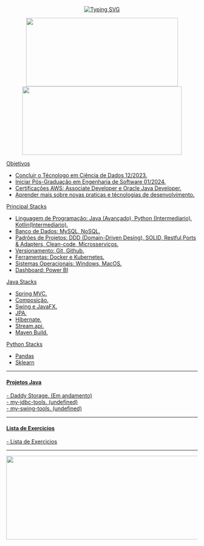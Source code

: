 <div align=center>
 
<a href="https://git.io/typing-svg"><img src="https://readme-typing-svg.demolab.com?font=Fira+Code&size=30&pause=1000&color=FFFFFF&center=true&width=800&lines=Ola%2C+seja+bem+vindo+ao+meu+github.;Eu+sou+Norton+Domingues+Manfr%C3%A9." alt="Typing SVG" /></a>
 
 </div>
  <div align=center>
  <a href="https://github.com/nortonmanfrejr">
  <img height="180em" width="400em" src="https://github-readme-stats.vercel.app/api?username=nortonmanfrejr&show_icons=true&theme=dark&include_all_commits=true&count_private=true"/>
     
   <!-- Most used programming languages -->
  <img height="180em" width="420em" src="https://github-readme-stats.vercel.app/api/top-langs/?username=nortonmanfrejr&layout=compact&langs_count=7&theme=dark"/>
   

 </div>
 
 Objetivos <!-- Objetivos para serem realizados em até 2 anos --> 
- Concluir o Técnologo em Ciência de Dados 12/2023.  <!-- Objetivo para 2023-->
- Iniciar Pós-Graduação em Engenharia de Software 01/2024. <!-- Após a conclusão do objetivo anterior -->
- Certificações AWS: Associate Developer e Oracle Java Developer. <!-- Conhecimento ja tenho, so falta $$ -->
- Aprender mais sobre novas praticas e técnologias de desenvolvimento. <!-- Aprendendo sempre -->

Principal Stacks <!-- Principais habilidades técnicas -->
- Linguagem de Programação: Java (Avançado), Python (Intermediario), Kotlin(Intermediario). <!-- Conhecimentos Consideraveis -->
- Banco de Dados: MySQL, NoSQL. <!-- Banco de dados que sou habituado, SGBDs não são considerado -->
- Padrões de Projetos: DDD (Domain-Driven Desing), SOLID, Restful,Ports & Adapters, Clean-code, Microsserviços. <!-- Padrões de Projetos praticados -->
- Versionamento: Git, Github. <!-- Versionamento de Código -->
- Ferramentas: Docker e Kubernetes. <!-- Ferramentas de Conteiners utilizadas, OPENSHIFT esta para ser adicionada -->
- Sistemas Operacionais: Windows, MacOS. <!-- Sistemas operacionais que sou habituado -->
- Dashboard: Power BI <!-- Sem muito a dizer -->
  
<!-- 
Future Stacks 
- Frameworks: Angular, NodeJS
- Cloud-computing: AWS e Azure
- Web developement: HTML, CSS5, JavaScript

-->

Java Stacks
- Spring MVC.
- Composição.
- Swing e JavaFX. <!-- Interface Grafica, essencial para o desenvolvimento do toolkit my-swing-tools. -->
- JPA. 
- Hibernate.
- Stream.api. <!-- Essencial para o habito de programação funcional -->
- Maven Build. <!-- Para criação de arquivos JAR -->

<!--
Kotlin Stacks.
- null
-->

Python Stacks
- Pandas
- Sklearn
 
</div>

<hr>

<div class="java-projects">
  <h4>Projetos Java</h4>
  <a href="https://github.com/nortonmanfrejr/Daddy-Storage-with-Swing"> - Daddy Storage. (Em andamento) <br> <!-- enter in the repository -->
  <a href="https://github.com/nortonmanfrejr/my-jdbc-tools"> - my-jdbc-tools. (undefined) <br> <!-- toolkit facilitador para desenvolvimento com o JDBC -->
  <a href="https://github.com/nortonmanfrejr/my-swing-tools.git"> - my-swing-tools. (undefined) <br> <!-- toolkit facilitador para desenvolver GUI Desktop -->
  <!-- Future Projects -->
  <!-- RPG project requierements gathering -->
  <!-- https://wiki.python.org.br/ListaDeExercicios all task in java-->
  <!-- -->
  
   
 </div>
 
<!-- 
<div class="kotlin-projects">
  <h4>Projetos Kotlin</h4>
  - Daddy Storage for Android
  - https://wiki.python.org.br/ListaDeExercicios all task in kotlin
 </div>
 
-->
   
<!--   
 <div class="py-projects">
  <h4>Projetos Python</h4>
  - Discord Chatbot (Send message if a member enter in game, play music from youtube and video download or convert for mp4)
  - Jobfinder bot ()
  - https://wiki.python.org.br/ListaDeExercicios all task in python
 </div> 
--> 

<!--   
 <div class="web-projects">
  <h4>Projetos Web</h4>
  - null
 </div> 
--> 
 <hr>
   
<div class="programming-exercises"> <!-- Lista de exercicios realizadas para praticar --> 
<!-- all task from https://wiki.python.org.br/ListaDeExercicios references in a repository contains-->
 <h4>Lista de Exercicios</h4>
 <a href="https://github.com/nortonmanfrejr/programming-exercises"> - Lista de Exercicios
</div>
 <hr>
   
 <div align=center> <!-- code consecutive day streak -->
  <a href="https://github.com/nortonmanfrejr"> 
   <img height="220em" width="800em" src="https://streak-stats.demolab.com?user=nortonmanfrejr&theme=dark"/>
   </div>
 

